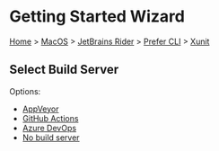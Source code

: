 <!--
GENERATED FILE - DO NOT EDIT
This file was generated by [MarkdownSnippets](https://github.com/SimonCropp/MarkdownSnippets).
Source File: /docs/mdsource/wiz/MacOS_Rider_Cli_Xunit.source.md
To change this file edit the source file and then run MarkdownSnippets.
-->

# Getting Started Wizard

[Home](/docs/wiz/readme.md) > [MacOS](MacOS.md) > [JetBrains Rider](MacOS_Rider.md) > [Prefer CLI](MacOS_Rider_Cli.md) > [Xunit](MacOS_Rider_Cli_Xunit.md)

## Select Build Server

Options:
 * [AppVeyor](MacOS_Rider_Cli_Xunit_AppVeyor.md)
 * [GitHub Actions](MacOS_Rider_Cli_Xunit_GitHubActions.md)
 * [Azure DevOps](MacOS_Rider_Cli_Xunit_AzureDevOps.md)
 * [No build server](MacOS_Rider_Cli_Xunit_None.md)
